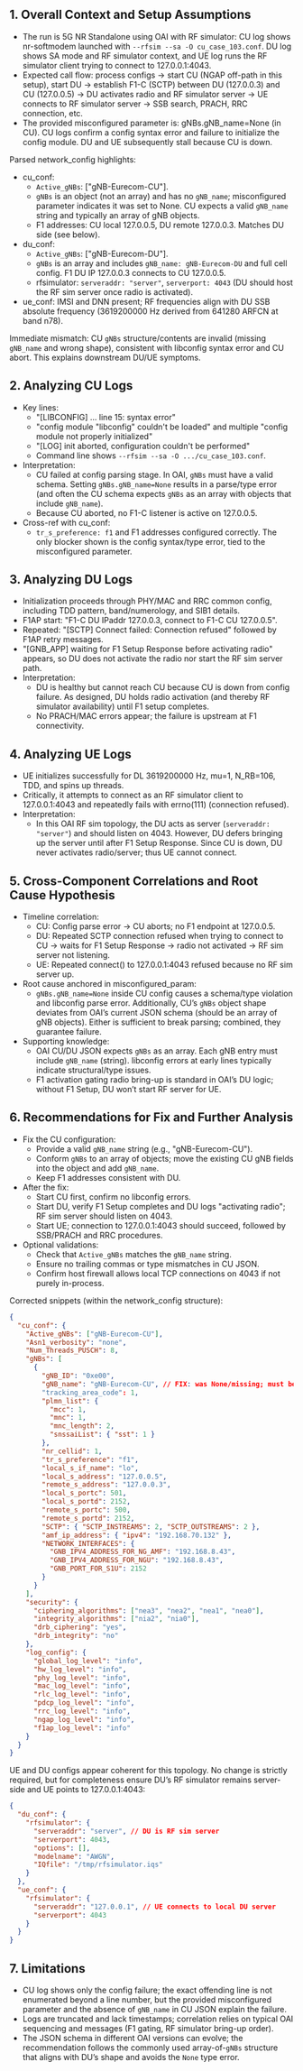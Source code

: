 ## 1. Overall Context and Setup Assumptions

- The run is 5G NR Standalone using OAI with RF simulator: CU log shows nr-softmodem launched with `--rfsim --sa -O cu_case_103.conf`. DU log shows SA mode and RF simulator context, and UE log runs the RF simulator client trying to connect to 127.0.0.1:4043.
- Expected call flow: process configs → start CU (NGAP off-path in this setup), start DU → establish F1-C (SCTP) between DU (127.0.0.3) and CU (127.0.0.5) → DU activates radio and RF simulator server → UE connects to RF simulator server → SSB search, PRACH, RRC connection, etc.
- The provided misconfigured parameter is: gNBs.gNB_name=None (in CU). CU logs confirm a config syntax error and failure to initialize the config module. DU and UE subsequently stall because CU is down.

Parsed network_config highlights:
- cu_conf:
  - `Active_gNBs`: ["gNB-Eurecom-CU"].
  - `gNBs` is an object (not an array) and has no `gNB_name`; misconfigured parameter indicates it was set to None. CU expects a valid `gNB_name` string and typically an array of gNB objects.
  - F1 addresses: CU local 127.0.0.5, DU remote 127.0.0.3. Matches DU side (see below).
- du_conf:
  - `Active_gNBs`: ["gNB-Eurecom-DU"].
  - `gNBs` is an array and includes `gNB_name: gNB-Eurecom-DU` and full cell config. F1 DU IP 127.0.0.3 connects to CU 127.0.0.5.
  - rfsimulator: `serveraddr: "server"`, `serverport: 4043` (DU should host the RF sim server once radio is activated).
- ue_conf: IMSI and DNN present; RF frequencies align with DU SSB absolute frequency (3619200000 Hz derived from 641280 ARFCN at band n78).

Immediate mismatch: CU `gNBs` structure/contents are invalid (missing `gNB_name` and wrong shape), consistent with libconfig syntax error and CU abort. This explains downstream DU/UE symptoms.

## 2. Analyzing CU Logs

- Key lines:
  - "[LIBCONFIG] ... line 15: syntax error"
  - "config module \"libconfig\" couldn't be loaded" and multiple "config module not properly initialized"
  - "[LOG] init aborted, configuration couldn't be performed"
  - Command line shows `--rfsim --sa -O .../cu_case_103.conf`.
- Interpretation:
  - CU failed at config parsing stage. In OAI, `gNBs` must have a valid schema. Setting `gNBs.gNB_name=None` results in a parse/type error (and often the CU schema expects `gNBs` as an array with objects that include `gNB_name`).
  - Because CU aborted, no F1-C listener is active on 127.0.0.5.
- Cross-ref with cu_conf:
  - `tr_s_preference: f1` and F1 addresses configured correctly. The only blocker shown is the config syntax/type error, tied to the misconfigured parameter.

## 3. Analyzing DU Logs

- Initialization proceeds through PHY/MAC and RRC common config, including TDD pattern, band/numerology, and SIB1 details.
- F1AP start: "F1-C DU IPaddr 127.0.0.3, connect to F1-C CU 127.0.0.5".
- Repeated: "[SCTP] Connect failed: Connection refused" followed by F1AP retry messages.
- "[GNB_APP] waiting for F1 Setup Response before activating radio" appears, so DU does not activate the radio nor start the RF sim server path.
- Interpretation:
  - DU is healthy but cannot reach CU because CU is down from config failure. As designed, DU holds radio activation (and thereby RF simulator availability) until F1 setup completes.
  - No PRACH/MAC errors appear; the failure is upstream at F1 connectivity.

## 4. Analyzing UE Logs

- UE initializes successfully for DL 3619200000 Hz, mu=1, N_RB=106, TDD, and spins up threads.
- Critically, it attempts to connect as an RF simulator client to 127.0.0.1:4043 and repeatedly fails with errno(111) (connection refused).
- Interpretation:
  - In this OAI RF sim topology, the DU acts as server (`serveraddr: "server"`) and should listen on 4043. However, DU defers bringing up the server until after F1 Setup Response. Since CU is down, DU never activates radio/server; thus UE cannot connect.

## 5. Cross-Component Correlations and Root Cause Hypothesis

- Timeline correlation:
  - CU: Config parse error → CU aborts; no F1 endpoint at 127.0.0.5.
  - DU: Repeated SCTP connection refused when trying to connect to CU → waits for F1 Setup Response → radio not activated → RF sim server not listening.
  - UE: Repeated connect() to 127.0.0.1:4043 refused because no RF sim server up.
- Root cause anchored in misconfigured_param:
  - `gNBs.gNB_name=None` inside CU config causes a schema/type violation and libconfig parse error. Additionally, CU’s `gNBs` object shape deviates from OAI’s current JSON schema (should be an array of gNB objects). Either is sufficient to break parsing; combined, they guarantee failure.
- Supporting knowledge:
  - OAI CU/DU JSON expects `gNBs` as an array. Each gNB entry must include `gNB_name` (string). libconfig errors at early lines typically indicate structural/type issues.
  - F1 activation gating radio bring-up is standard in OAI’s DU logic; without F1 Setup, DU won’t start RF server for UE.

## 6. Recommendations for Fix and Further Analysis

- Fix the CU configuration:
  - Provide a valid `gNB_name` string (e.g., "gNB-Eurecom-CU").
  - Conform `gNBs` to an array of objects; move the existing CU gNB fields into the object and add `gNB_name`.
  - Keep F1 addresses consistent with DU.
- After the fix:
  - Start CU first, confirm no libconfig errors.
  - Start DU, verify F1 Setup completes and DU logs "activating radio"; RF sim server should listen on 4043.
  - Start UE; connection to 127.0.0.1:4043 should succeed, followed by SSB/PRACH and RRC procedures.
- Optional validations:
  - Check that `Active_gNBs` matches the `gNB_name` string.
  - Ensure no trailing commas or type mismatches in CU JSON.
  - Confirm host firewall allows local TCP connections on 4043 if not purely in-process.

Corrected snippets (within the network_config structure):

```json
{
  "cu_conf": {
    "Active_gNBs": ["gNB-Eurecom-CU"],
    "Asn1_verbosity": "none",
    "Num_Threads_PUSCH": 8,
    "gNBs": [
      {
        "gNB_ID": "0xe00",
        "gNB_name": "gNB-Eurecom-CU", // FIX: was None/missing; must be a string
        "tracking_area_code": 1,
        "plmn_list": {
          "mcc": 1,
          "mnc": 1,
          "mnc_length": 2,
          "snssaiList": { "sst": 1 }
        },
        "nr_cellid": 1,
        "tr_s_preference": "f1",
        "local_s_if_name": "lo",
        "local_s_address": "127.0.0.5",
        "remote_s_address": "127.0.0.3",
        "local_s_portc": 501,
        "local_s_portd": 2152,
        "remote_s_portc": 500,
        "remote_s_portd": 2152,
        "SCTP": { "SCTP_INSTREAMS": 2, "SCTP_OUTSTREAMS": 2 },
        "amf_ip_address": { "ipv4": "192.168.70.132" },
        "NETWORK_INTERFACES": {
          "GNB_IPV4_ADDRESS_FOR_NG_AMF": "192.168.8.43",
          "GNB_IPV4_ADDRESS_FOR_NGU": "192.168.8.43",
          "GNB_PORT_FOR_S1U": 2152
        }
      }
    ],
    "security": {
      "ciphering_algorithms": ["nea3", "nea2", "nea1", "nea0"],
      "integrity_algorithms": ["nia2", "nia0"],
      "drb_ciphering": "yes",
      "drb_integrity": "no"
    },
    "log_config": {
      "global_log_level": "info",
      "hw_log_level": "info",
      "phy_log_level": "info",
      "mac_log_level": "info",
      "rlc_log_level": "info",
      "pdcp_log_level": "info",
      "rrc_log_level": "info",
      "ngap_log_level": "info",
      "f1ap_log_level": "info"
    }
  }
}
```

UE and DU configs appear coherent for this topology. No change is strictly required, but for completeness ensure DU’s RF simulator remains server-side and UE points to 127.0.0.1:4043:

```json
{
  "du_conf": {
    "rfsimulator": {
      "serveraddr": "server", // DU is RF sim server
      "serverport": 4043,
      "options": [],
      "modelname": "AWGN",
      "IQfile": "/tmp/rfsimulator.iqs"
    }
  },
  "ue_conf": {
    "rfsimulator": {
      "serveraddr": "127.0.0.1", // UE connects to local DU server
      "serverport": 4043
    }
  }
}
```

## 7. Limitations

- CU log shows only the config failure; the exact offending line is not enumerated beyond a line number, but the provided misconfigured parameter and the absence of `gNB_name` in CU JSON explain the failure.
- Logs are truncated and lack timestamps; correlation relies on typical OAI sequencing and messages (F1 gating, RF simulator bring-up order).
- The JSON schema in different OAI versions can evolve; the recommendation follows the commonly used array-of-`gNBs` structure that aligns with DU’s shape and avoids the `None` type error.


